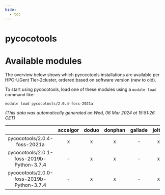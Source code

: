 ```yaml
---
hide:
  - toc
---
```


pycocotools
===========

# Available modules


The overview below shows which pycocotools installations are available per HPC-UGent Tier-2cluster, ordered based on software version (new to old).

To start using pycocotools, load one of these modules using a `module load` command like:

```shell
module load pycocotools/2.0.4-foss-2021a
```

*(This data was automatically generated on Wed, 06 Mar 2024 at 15:51:26 CET)*  

| |accelgor|doduo|donphan|gallade|joltik|skitty|
| :---: | :---: | :---: | :---: | :---: | :---: | :---: |
|pycocotools/2.0.4-foss-2021a|x|x|x|-|x|x|
|pycocotools/2.0.1-foss-2019b-Python-3.7.4|-|x|x|-|x|x|
|pycocotools/2.0.0-foss-2019b-Python-3.7.4|-|x|x|-|x|x|
